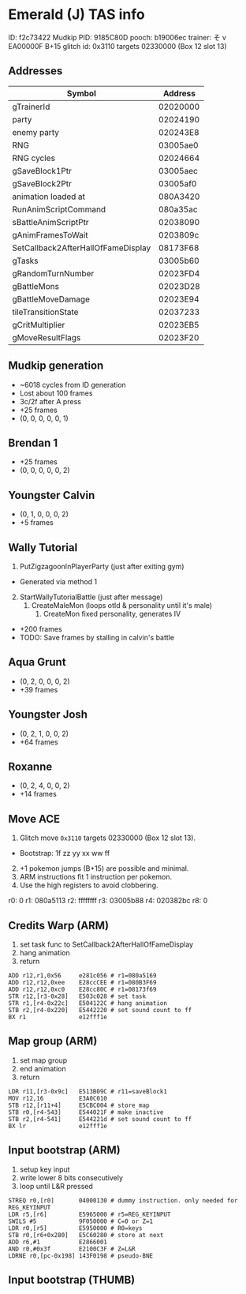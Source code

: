 # Emerald (J) TAS info
ID: f2c73422
Mudkip PID: 9185C80D
pooch: b19006ec
trainer: そ  v EA00000F B+15
glitch id: 0x3110 targets 02330000 (Box 12 slot 13)

## Addresses
| Symbol | Address |
| ------ | ------- |
| gTrainerId | 02020000 |
| party | 02024190 |
| enemy party | 020243E8 |
| RNG | 03005ae0 |
| RNG cycles | 02024664 |
| gSaveBlock1Ptr | 03005aec |
| gSaveBlock2Ptr | 03005af0 |
| animation loaded at | 080A3420 |
| RunAnimScriptCommand | 080a35ac |
| sBattleAnimScriptPtr | 02038090 |
| gAnimFramesToWait    | 0203809c |
| SetCallback2AfterHallOfFameDisplay | 08173F68 |
| gTasks | 03005b60 |
| gRandomTurnNumber | 02023FD4 |
| gBattleMons | 02023D28 |
| gBattleMoveDamage | 02023E94 |
| tileTransitionState | 02037233  |
| gCritMultiplier | 02023EB5 |
| gMoveResultFlags | 02023F20 |

## Mudkip generation
- ~6018 cycles from ID generation
- Lost about 100 frames
- 3c/2f after A press
- +25 frames
- (0, 0, 0, 0, 0, 1)

## Brendan 1
- +25 frames
- (0, 0, 0, 0, 0, 2)

## Youngster Calvin
- (0, 1, 0, 0, 0, 2)
- +5 frames

## Wally Tutorial
1. PutZigzagoonInPlayerParty (just after exiting gym)
  - Generated via method 1
2. StartWallyTutorialBattle (just after message)
   1. CreateMaleMon (loops otId & personality until it's male)
      1. CreateMon
        fixed personality, generates IV
- +200 frames
- TODO: Save frames by stalling in calvin's battle

## Aqua Grunt
- (0, 2, 0, 0, 0, 2)
- +39 frames

## Youngster Josh
- (0, 2, 1, 0, 0, 2)
- +64 frames

## Roxanne
- (0, 2, 4, 0, 0, 2)
- +14 frames

## Move ACE
1. Glitch move `0x3110` targets 02330000 (Box 12 slot 13).
- Bootstrap: 1f zz yy xx ww ff
2. +1 pokemon jumps (B+15) are possible and minimal.
3. ARM instructions fit 1 instruction per pokemon.
4. Use the high registers to avoid clobbering.

r0: 0 r1: 080a5113 r2: ffffffff r3: 03005b88
r4: 020382bc
r8: 0

## Credits Warp (ARM)
1. set task func to SetCallback2AfterHallOfFameDisplay
2. hang animation
3. return
```
ADD r12,r1,0x56     e281c056 # r1=080a5169
ADD r12,r12,0xee    E28ccCEE # r1=080B3F69
ADD r12,r12,0xc0    E28cc80C # r1=08173f69
STR r12,[r3-0x28]   E503c028 # set task
STR r1,[r4-0x22c]   E504122C # hang animation
STB r2,[r4-0x220]   E5442220 # set sound count to ff
BX r1               e12fff1e
```

## Map group (ARM)
1. set map group
2. end animation
3. return
```
LDR r11,[r3-0x9c]   E513B09C # r11=saveBlock1
MOV r12,16          E3A0C010
STB r12,[r11+4]     E5CBC004 # store map
STB r0,[r4-543]     E544021F # make inactive
STB r2,[r4-541]     E544221d # set sound count to ff
BX lr               e12fff1e
```

## Input bootstrap (ARM)
1. setup key input
2. write lower 8 bits consecutively
3. loop until L&R pressed
```
STREQ r0,[r0]       04000130 # dummy instruction. only needed for REG_KEYINPUT
LDR r5,[r6]         E5965000 # r5=REG_KEYINPUT
SWILS #5            9F050000 # C=0 or Z=1
LDR r0,[r5]         E5950000 # R0=keys
STB r0,[r6+0x280]   E5C60280 # store at next
ADD r6,#1           E2866001
AND r0,#0x3f        E2100C3F # Z=L&R
LDRNE r0,[pc-0x198] 143F0198 # pseudo-BNE
```

## Input bootstrap (THUMB)
